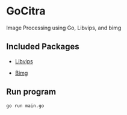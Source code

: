# GoCitra

Image Processing using Go, Libvips, and bimg

## Included Packages

* [Libvips](https://github.com/jcupitt/libvips)

* [Bimg](https://github.com/h2non/bimg)

## Run program

```shell
go run main.go
```